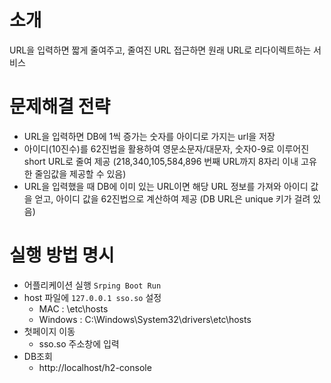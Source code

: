 # 소개
URL을 입력하면 짧게 줄여주고, 줄여진 URL 접근하면 원래 URL로 리다이렉트하는 서비스

# 문제해결 전략
- URL을 입력하면 DB에 1씩 증가는 숫자를 아이디로 가지는 url을 저장
- 아이디(10진수)를 62진법을 활용하여 영문소문자/대문자, 숫자0-9로 이루어진 short URL로 줄여 제공 (218,340,105,584,896 번째 URL까지 8자리 이내 고유한 줄임값을 제공할 수 있음)
- URL을 입력했을 때 DB에 이미 있는 URL이면 해당 URL 정보를 가져와 아이디 값을 얻고, 아이디 값을 62진법으로 계산하여 제공 (DB URL은 unique 키가 걸려 있음)

# 실행 방법 명시
- 어플리케이션 실행 ```Srping Boot Run```
- host 파일에 ```127.0.0.1 sso.so``` 설정
	- MAC : \etc\hosts
	- Windows : C:\Windows\System32\drivers\etc\hosts
- 첫페이지 이동 
	- sso.so 주소창에 입력
- DB조회
	- http://localhost/h2-console